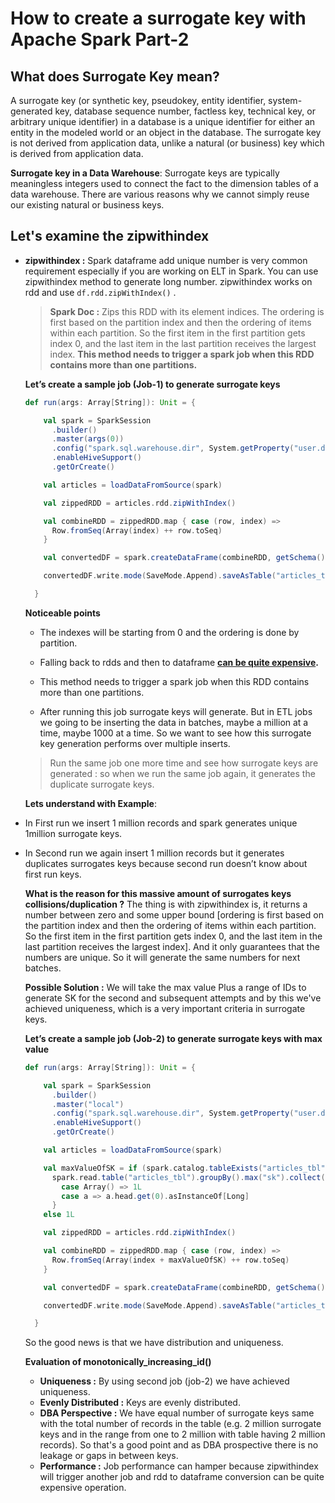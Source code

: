 # How to create a surrogate key with Apache Spark Part-2

## What does Surrogate Key mean?

 A surrogate key (or synthetic key, pseudokey, entity identifier, system-generated key, database sequence number, factless key, technical key, or arbitrary unique identifier) in a database is a unique identifier for either an entity in the modeled world or an object in the database. The surrogate key is not derived from application data, unlike a natural (or business) key which is derived from application data.
 
 **Surrogate key in a Data Warehouse**: Surrogate keys are typically meaningless integers used to connect the fact to the dimension tables of a data warehouse. There are various reasons why we cannot simply reuse our existing natural or business keys.

## Let's examine the zipwithindex 

 - **zipwithindex :** Spark dataframe add unique number is very common requirement especially if you are working on ELT in Spark. You can use zipwithindex method to generate long number. zipwithindex works on rdd and use  `df.rdd.zipWithIndex()` . 

	>  **Spark Doc :** Zips this RDD with its element indices. The ordering is first based on the partition index and then the ordering of items within each partition. So the first item in the first partition gets index 0, and the last item in the last partition receives the largest index. **This method needs to trigger a spark job when this RDD contains more than one partitions.**
	

	**Let’s create a sample job (Job-1) to generate surrogate keys**
	
	```scala
	def run(args: Array[String]): Unit = {

	    val spark = SparkSession
	      .builder()
	      .master(args(0))
	      .config("spark.sql.warehouse.dir", System.getProperty("user.dir") + "/spark-warehouse")
	      .enableHiveSupport()
	      .getOrCreate()

	    val articles = loadDataFromSource(spark)

	    val zippedRDD = articles.rdd.zipWithIndex()

	    val combineRDD = zippedRDD.map { case (row, index) =>
	      Row.fromSeq(Array(index) ++ row.toSeq)
	    }

	    val convertedDF = spark.createDataFrame(combineRDD, getSchema())

	    convertedDF.write.mode(SaveMode.Append).saveAsTable("articles_tbl")

	  }

	```
	
	
	**Noticeable points**
	
	 -  The indexes will be  starting from 0 and the ordering is done by partition.
	 -  Falling back to rdds and then to dataframe  [**can be quite expensive**](https://stackoverflow.com/questions/37088484/whats-the-performance-impact-of-converting-between-dataframe-rdd-and-back)**.**
	 - This method needs to trigger a spark job when this RDD contains  
more than one partitions.
	 

	
	-   After running this job surrogate keys will generate. But in ETL jobs we going to be inserting the data in batches, maybe a million at a time, maybe 1000 at a time. So we want to see how this surrogate key generation performs over multiple inserts.
    
    > Run the same job one more time and see how surrogate keys are generated : so when we run the same job again, it generates the duplicate surrogate keys.
    
    **Lets understand with Example**:
    
-   In First run we insert 1 million records and spark generates unique 1million surrogate keys.
-   In Second run we again insert 1 million records but it generates duplicates surrogates keys because second run doesn’t know about first run keys.
 
	**What is the reason for this massive amount of surrogates keys collisions/duplication ?**
	The thing is with zipwithindex is, it returns a number between zero and some upper bound [ordering is first based on the partition index and then the ordering of items within each partition. So the first item in the first partition gets index 0, and the last item in the last partition receives the largest index]. And it only guarantees that the numbers are unique. So it will generate the same numbers for next batches.

	**Possible Solution :** We will take the max value Plus a range of IDs to generate SK for the second and subsequent attempts and by this we've achieved uniqueness, which is a very important criteria in surrogate keys.
	
 
	 **Let’s create a sample job (Job-2) to generate surrogate keys with max value**
	```scala
	def run(args: Array[String]): Unit = {

	    val spark = SparkSession
	      .builder()
	      .master("local")
	      .config("spark.sql.warehouse.dir", System.getProperty("user.dir") + "/spark-warehouse")
	      .enableHiveSupport()
	      .getOrCreate()

	    val articles = loadDataFromSource(spark)

	    val maxValueOfSK = if (spark.catalog.tableExists("articles_tbl"))
	      spark.read.table("articles_tbl").groupBy().max("sk").collect() match {
	        case Array() => 1L
	        case a => a.head.get(0).asInstanceOf[Long]
	      }
	    else 1L

	    val zippedRDD = articles.rdd.zipWithIndex()

	    val combineRDD = zippedRDD.map { case (row, index) =>
	      Row.fromSeq(Array(index + maxValueOfSK) ++ row.toSeq)
	    }

	    val convertedDF = spark.createDataFrame(combineRDD, getSchema())

	    convertedDF.write.mode(SaveMode.Append).saveAsTable("articles_tbl")

	  }
	```
	
	So the good news is that we have distribution and uniqueness. 

	**Evaluation of monotonically_increasing_id()**
	

	 - **Uniqueness :** By using second job (job-2) we have achieved uniqueness.
	 - **Evenly Distributed :** Keys are evenly distributed.
	 - **DBA Perspective :** We have equal number of surrogate keys same with the total number of records in the table (e.g. 2 million surrogate keys and in the range from one to 2 million with table having 2 million records). So that's a good point and as DBA prospective there is no leakage or gaps in between keys.
	 - **Performance :** Job performance can hamper because zipwithindex will trigger another job and rdd to dataframe conversion can be quite expensive operation.
<!--stackedit_data:
eyJoaXN0b3J5IjpbOTMzMzA5Nzg3LDEyMTg0NzY1MDksLTE3Mz
g0MTQwMywtODgxMDQyNTYxLC0yMDE0MzIyODM1LC0zNzMzMjc1
NDcsMjM2OTE4NDQ1LC04NTEwODA4NTUsLTE5NzU2ODE1MzQsLT
IwMzU4MjAzNDYsLTQ1Mzg0NjI2NCwtMTgwODMzMTE5NCw2NTky
NTY5OTYsMTE5NjEyMjIwLC0xMzQxODczMjIxLDIxMTQ5ODEyMj
ksMTc3NzUwNzkyNCwyNjcxMzYzOSwxOTM3MDU1ODk2LDM1MTIz
NjQ0NF19
-->
